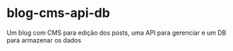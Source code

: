 # blog-cms-api-db
Um blog com CMS para edição dos posts, uma API para gerenciar e um DB para armazenar os dados
